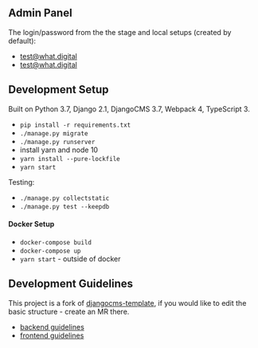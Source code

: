 Admin Panel
-------------------------------------------------------------------------------
The login/password from the the stage and local setups (created by default):
- test@what.digital
- test@what.digital


Development Setup
-------------------------------------------------------------------------------
Built on Python 3.7, Django 2.1, DjangoCMS 3.7, Webpack 4, TypeScript 3.

- `pip install -r requirements.txt`
- `./manage.py migrate`
- `./manage.py runserver`
- install yarn and node 10
- `yarn install --pure-lockfile`
- `yarn start`

Testing:
- `./manage.py collectstatic`
- `./manage.py test --keepdb`

#### Docker Setup
- `docker-compose build`
- `docker-compose up`
- `yarn start` - outside of docker


Development Guidelines
-------------------------------------------------------------------------------
This project is a fork of [djangocms-template](https://gitlab.com/what-digital/djangocms-template/), if you would like to edit the basic structure - create an MR there.

- [backend guidelines](/docs/readme/backend.md)
- [frontend guidelines](/docs/readme/frontend.md)
